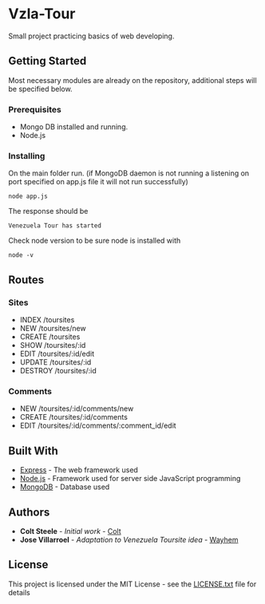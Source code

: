 # Vzla-Tour

Small project practicing basics of web developing.

## Getting Started

Most necessary modules are already on the repository, additional steps will be specified below.

### Prerequisites

* Mongo DB installed and running.
* Node.js


### Installing

On the main folder run. (if MongoDB daemon is not running a listening on port specified on app.js file it will not run successfully)

```
node app.js
```

The response should be

```
Venezuela Tour has started
```

Check node version to be sure node is installed with

```
node -v
```

## Routes

### Sites

* INDEX     /toursites
* NEW       /toursites/new
* CREATE    /toursites
* SHOW      /toursites/:id
* EDIT      /toursites/:id/edit
* UPDATE    /toursites/:id
* DESTROY   /toursites/:id

### Comments

* NEW       /toursites/:id/comments/new
* CREATE    /toursites/:id/comments
* EDIT      /toursites/:id/comments/:comment_id/edit

## Built With

* [Express](http://expressjs.com/) - The web framework used
* [Node.js](https://nodejs.org/) - Framework used for server side JavaScript programming
* [MongoDB](https://rometools.github.io/rome/) - Database used


## Authors

* **Colt Steele** - *Initial work* - [Colt](https://github.com/Colt)
* **Jose Villarroel** - *Adaptation to Venezuela Toursite idea* - [Wayhem](https://github.com/Wayhem)

## License

This project is licensed under the MIT License - see the [LICENSE.txt](LICENSE.txt) file for details
